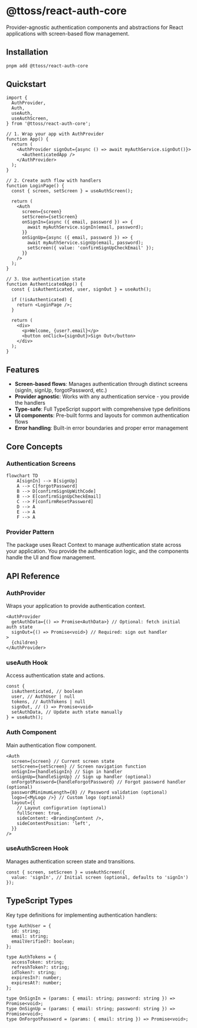# @ttoss/react-auth-core

Provider-agnostic authentication components and abstractions for React applications with screen-based flow management.

## Installation

```bash
pnpm add @ttoss/react-auth-core
```

## Quickstart

```tsx
import {
  AuthProvider,
  Auth,
  useAuth,
  useAuthScreen,
} from '@ttoss/react-auth-core';

// 1. Wrap your app with AuthProvider
function App() {
  return (
    <AuthProvider signOut={async () => await myAuthService.signOut()}>
      <AuthenticatedApp />
    </AuthProvider>
  );
}

// 2. Create auth flow with handlers
function LoginPage() {
  const { screen, setScreen } = useAuthScreen();

  return (
    <Auth
      screen={screen}
      setScreen={setScreen}
      onSignIn={async ({ email, password }) => {
        await myAuthService.signIn(email, password);
      }}
      onSignUp={async ({ email, password }) => {
        await myAuthService.signUp(email, password);
        setScreen({ value: 'confirmSignUpCheckEmail' });
      }}
    />
  );
}

// 3. Use authentication state
function AuthenticatedApp() {
  const { isAuthenticated, user, signOut } = useAuth();

  if (!isAuthenticated) {
    return <LoginPage />;
  }

  return (
    <div>
      <p>Welcome, {user?.email}</p>
      <button onClick={signOut}>Sign Out</button>
    </div>
  );
}
```

## Features

- **Screen-based flows**: Manages authentication through distinct screens (signIn, signUp, forgotPassword, etc.)
- **Provider agnostic**: Works with any authentication service - you provide the handlers
- **Type-safe**: Full TypeScript support with comprehensive type definitions
- **UI components**: Pre-built forms and layouts for common authentication flows
- **Error handling**: Built-in error boundaries and proper error management

## Core Concepts

### Authentication Screens

```mermaid
flowchart TD
    A[signIn] --> B[signUp]
    A --> C[forgotPassword]
    B --> D[confirmSignUpWithCode]
    B --> E[confirmSignUpCheckEmail]
    C --> F[confirmResetPassword]
    D --> A
    E --> A
    F --> A
```

### Provider Pattern

The package uses React Context to manage authentication state across your application. You provide the authentication logic, and the components handle the UI and flow management.

## API Reference

### AuthProvider

Wraps your application to provide authentication context.

```tsx
<AuthProvider
  getAuthData={() => Promise<AuthData>} // Optional: fetch initial auth state
  signOut={() => Promise<void>} // Required: sign out handler
>
  {children}
</AuthProvider>
```

### useAuth Hook

Access authentication state and actions.

```tsx
const {
  isAuthenticated, // boolean
  user, // AuthUser | null
  tokens, // AuthTokens | null
  signOut, // () => Promise<void>
  setAuthData, // Update auth state manually
} = useAuth();
```

### Auth Component

Main authentication flow component.

```tsx
<Auth
  screen={screen} // Current screen state
  setScreen={setScreen} // Screen navigation function
  onSignIn={handleSignIn} // Sign in handler
  onSignUp={handleSignUp} // Sign up handler (optional)
  onForgotPassword={handleForgotPassword} // Forgot password handler (optional)
  passwordMinimumLength={8} // Password validation (optional)
  logo={<MyLogo />} // Custom logo (optional)
  layout={{
    // Layout configuration (optional)
    fullScreen: true,
    sideContent: <BrandingContent />,
    sideContentPosition: 'left',
  }}
/>
```

### useAuthScreen Hook

Manages authentication screen state and transitions.

```tsx
const { screen, setScreen } = useAuthScreen({
  value: 'signIn', // Initial screen (optional, defaults to 'signIn')
});
```

## TypeScript Types

Key type definitions for implementing authentication handlers:

```tsx
type AuthUser = {
  id: string;
  email: string;
  emailVerified?: boolean;
};

type AuthTokens = {
  accessToken: string;
  refreshToken?: string;
  idToken?: string;
  expiresIn?: number;
  expiresAt?: number;
};

type OnSignIn = (params: { email: string; password: string }) => Promise<void>;
type OnSignUp = (params: { email: string; password: string }) => Promise<void>;
type OnForgotPassword = (params: { email: string }) => Promise<void>;
```
